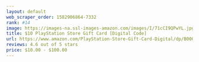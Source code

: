 ```yaml
---
layout: default 
﻿web_scraper_order: 1582906864-7332
rank: #14
image: https://images-na.ssl-images-amazon.com/images/I/71cCI9QPwYL.jpg
title: $10 PlayStation Store Gift Card [Digital Code]
url: https://www.amazon.com/PlayStation-Store-Gift-Card-Digital/dp/B00GAC1D2G/ref=zg_mw_videogames_14?_encoding=UTF8&psc=1&refRID=7CPRMDBM19Z4C6MKHK80
reviews: 4.6 out of 5 stars
price: $10.00 - $100.00
---
```

